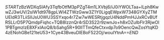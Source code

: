 $START$zBzWDXqSIAfy3TqfbOtfM3pPZgT4m1LXVbj6/iJ0iYWOLTaa+lLph8KwwZJ3wUV/2slW1dt978gpLWl4ZTWzGww3Z1Y0LigqEWpxW7348GYXyZTMUEldR3TLiiSIIJsU0WU3SSYxqo4r7Zw7wWESRtjgqzU4NddPmHJJxRCvBUfRSLLrD5P7QmdpFiqhc+TQB8IzznQr4rSD3S22r9zwnJo+h8xOZuIbFlr3RjwOl1PBTgmzlzE8XFxIAoQ8/bSahg5R+90IITTmQfeCtxvdp7o9OencQwZosYtqKD4zENohGBe121teU53+1Cye43BveuDIEBoF522Oj/wouIYtnA==$END$
